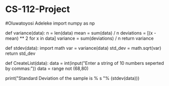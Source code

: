 # CS-112-Project
#Oluwatoyosi Adeleke 
import numpy as np


def variance(data):
  n = len(data)
  mean = sum(data) / n
  deviations = [(x - mean) ** 2 for x in data]
  variance = sum(deviations) / n
  return variance
 
def stdev(data):
  import math
  var = variance(data)
  std_dev = math.sqrt(var)
  return std_dev

def CreateList(data):
  data = int(input("Enter a string of  10 numbers seperted by commas:"))
  data = range not (68,80)
 
  
 
print("Standard Deviation of the sample is % s "% (stdev(data)))

